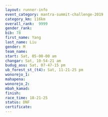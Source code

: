 ```yaml
---
layout: runner-info 
event_category: mantra-summit-challenge-2019 
category_km: 116km 
overall_rank:  9999
gender_rank: 
bib: 78
first_name: Yang
last_name: Liu
gender: M
team_name: 
start: Sat, 05-00-00 am
changar: Sat, 10-54-21 am
budug_asu: Sat, 07-47-15 pm
ub_forest_st_(t4): Sat, 11-21-25 pm
wonorejo_1: 
mahapena: 
wonorejo_2: 
mbah_kamad: 
finish: 
race_time: 18-21-25
status: DNF
certificate: 
---
```

